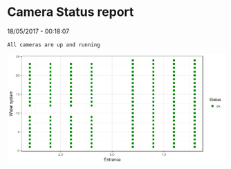 Camera Status report
================
18/05/2017 - 00:18:07

    All cameras are up and running

![](camreport_files/figure-markdown_github/unnamed-chunk-2-1.png)

